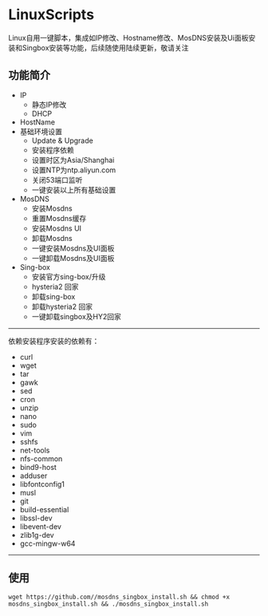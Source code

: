 # LinuxScripts
Linux自用一键脚本，集成如IP修改、Hostname修改、MosDNS安装及Ui面板安装和Singbox安装等功能，后续随使用陆续更新，敬请关注

## 功能简介
 - IP
   - 静态IP修改
   - DHCP
 - HostName
 - 基础环境设置
   - Update & Upgrade
   - 安装程序依赖
   - 设置时区为Asia/Shanghai
   - 设置NTP为ntp.aliyun.com
   - 关闭53端口监听
   - 一键安装以上所有基础设置
 - MosDNS
   - 安装Mosdns
   - 重置Mosdns缓存
   - 安装Mosdns UI
   - 卸载Mosdns
   - 一键安装Mosdns及UI面板
   - 一键卸载Mosdns及UI面板
 - Sing-box
   - 安装官方sing-box/升级
   - hysteria2 回家
   - 卸载sing-box
   - 卸载hysteria2 回家
   - 一键卸载singbox及HY2回家

---
 依赖安装程序安装的依赖有：
 * curl
 * wget
 * tar
 * gawk
 * sed
 * cron
 * unzip
 * nano
 * sudo
 * vim
 * sshfs
 * net-tools
 * nfs-common
 * bind9-host
 * adduser
 * libfontconfig1
 * musl
 * git
 * build-essential
 * libssl-dev
 * libevent-dev
 * zlib1g-dev
 * gcc-mingw-w64
---

## 使用
```shell
wget https://github.com//mosdns_singbox_install.sh && chmod +x mosdns_singbox_install.sh && ./mosdns_singbox_install.sh
```